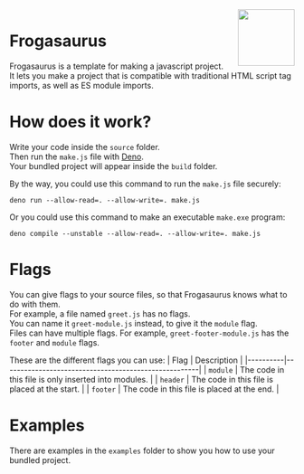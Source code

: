 <img align="right" height="100" src="http://todepond.com/IMG/frogasaurus.jpg">

# Frogasaurus
Frogasaurus is a template for making a javascript project.<br>
It lets you make a project that is compatible with traditional HTML script tag imports, as well as ES module imports.<br>

# How does it work?
Write your code inside the `source` folder.<br>
Then run the `make.js` file with [Deno](https://deno.land).<br>
Your bundled project will appear inside the `build` folder.

By the way, you could use this command to run the `make.js` file securely:
```
deno run --allow-read=. --allow-write=. make.js
```

Or you could use this command to make an executable `make.exe` program:
```
deno compile --unstable --allow-read=. --allow-write=. make.js
```

# Flags
You can give flags to your source files, so that Frogasaurus knows what to do with them.<br>
For example, a file named `greet.js` has no flags.<br>
You can name it `greet-module.js` instead, to give it the `module` flag.<br>
Files can have multiple flags. For example, `greet-footer-module.js` has the `footer` and `module` flags.

These are the different flags you can use:
| Flag | Description | 
|----------|------------------------------------------------------|
| `module` | The code in this file is only inserted into modules. | 
| `header` | The code in this file is placed at the start.        |
| `footer` | The code in this file is placed at the end.          |

# Examples
There are examples in the `examples` folder to show you how to use your bundled project.<br>
